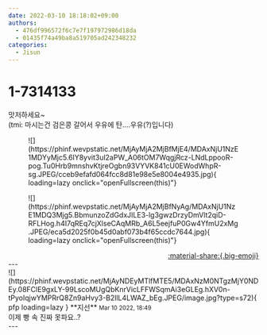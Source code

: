 ```yaml
---
date: 2022-03-10 18:18:02+09:00
authors:
  - 476df996572f6c7e7f197972986d18da
  - 01435f74a49ba8a519705ad242348232
categories:
  - Jisun
---
```


# 1-7314133

<div class="post-container" markdown="1">
<div class="content-container md-sidebar__scrollwrap" markdown="1">

맛저하세요~<br>(tmi: 마시는건 검은콩 갈어서 우유에 탄....우유(?)입니다)
<figure markdown="1">
![](https://phinf.wevpstatic.net/MjAyMjA2MjBfMjE4/MDAxNjU1NzE1MDYyMjc5.6lY8yvit3ul2aPW_A06tOM7WqgjRcz-LNdLppooR-pog.Tu0Hrb9mnshvKtjreOgbn93VYVK841cU0EWodWhpR-sg.JPEG/cceb9efafd064fcc8d81e98e5e8004e4935.jpg){ loading=lazy onclick="openFullscreen(this)"}
</figure>

<figure markdown="1">
![](https://phinf.wevpstatic.net/MjAyMjA2MjBfNyAg/MDAxNjU1NzE1MDQ3Mjg5.BbmunzoZdGdxJILE3-lg3gwzDrzyDmVlt2qiD-RFLHog.h4I7qREq7cjXlseCAqMRb_A6L5eejfuP0Gw4YfmU2xMg.JPEG/eca5d2025f0b45d0abf073b4f65ccdc7644.jpg){ loading=lazy onclick="openFullscreen(this)"}
</figure>


</div>
</div>

<div style="text-align: right;" markdown="1">
<a href="https://weverse.io/fromis9/fanpost/1-7314133" style="text-align: right;">:material-share:{.big-emoji}</a>
</div>
---

<div class="comments-container md-sidebar__scrollwrap" markdown="1">
<div class="comment" markdown="1">
<div class='id-container' markdown="1">
![](https://phinf.wevpstatic.net/MjAyNDEyMTlfMTE5/MDAxNzM0NTgzMjY0NDEy.08FClE9gxLY-99LscoMUgQbKnrVicLFFWSqmAi3eGLEg.hXV0n-tPyoIqjwYMPRrQ8Zn9aHvy3-B2llL4LWAZ_bEg.JPEG/image.jpg?type=s72){ pfp loading=lazy }
**<span class="artist">지선</span>** <small>Mar 10 2022, 18:49</small><br>
</div>
<div class='comment-body' markdown="1">
이제 빵 속 진짜 못파요..?
</div>
</div>
</div>
---
